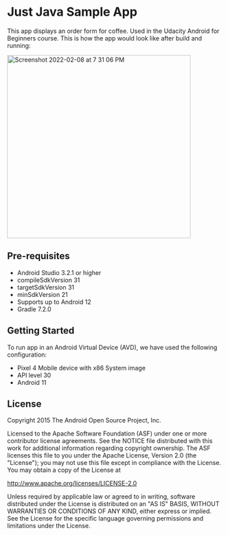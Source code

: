 Just Java Sample App
===================================

This app displays an order form for coffee. Used in the Udacity Android for Beginners course. This is how the app would look like after build and running:

<img width="427" alt="Screenshot 2022-02-08 at 7 31 06 PM" src="https://user-images.githubusercontent.com/48475411/153139969-147b5add-010f-436b-80cb-fe24a1a9e561.png">


Pre-requisites
--------------
- Android Studio 3.2.1 or higher
- compileSdkVersion 31
- targetSdkVersion 31
- minSdkVersion 21
- Supports up to Android 12
- Gradle 7.2.0

Getting Started
---------------

To run app in an Android Virtual Device (AVD), we have used the following configuration:
- Pixel 4 Mobile device with x86 System image
- API level 30
- Android 11



License
-------

Copyright 2015 The Android Open Source Project, Inc.

Licensed to the Apache Software Foundation (ASF) under one or more contributor
license agreements.  See the NOTICE file distributed with this work for
additional information regarding copyright ownership.  The ASF licenses this
file to you under the Apache License, Version 2.0 (the "License"); you may not
use this file except in compliance with the License.  You may obtain a copy of
the License at

http://www.apache.org/licenses/LICENSE-2.0

Unless required by applicable law or agreed to in writing, software
distributed under the License is distributed on an "AS IS" BASIS, WITHOUT
WARRANTIES OR CONDITIONS OF ANY KIND, either express or implied.  See the
License for the specific language governing permissions and limitations under
the License.
